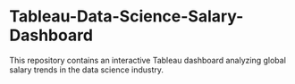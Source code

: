 # Tableau-Data-Science-Salary-Dashboard
This repository contains an interactive Tableau dashboard analyzing global salary trends in the data science industry. 
